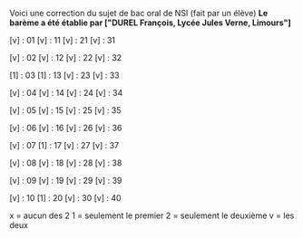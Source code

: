 Voici une correction du sujet de bac oral de NSI (fait par un élève)
**Le barème a été établie par ["DUREL François, Lycée Jules Verne, Limours"]**

[v] : 01     [v] : 11     [v] : 21     [v] : 31

[v] : 02     [v] : 12     [v] : 22     [v] : 32

[1] : 03     [1] : 13     [v] : 23     [v] : 33

[v] : 04     [v] : 14     [v] : 24     [v] : 34

[v] : 05     [v] : 15     [v] : 25     [v] : 35

[v] : 06     [v] : 16     [v] : 26     [v] : 36

[v] : 07     [1] : 17     [v] : 27     [v] : 37

[v] : 08     [v] : 18     [v] : 28     [v] : 38

[v] : 09     [v] : 19     [v] : 29     [v] : 39

[v] : 10     [1] : 20     [v] : 30     [v] : 40

x = aucun des 2
1 = seulement le premier 
2 = seulement le deuxième
v = les deux
